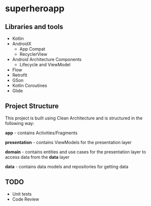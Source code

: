 # superheroapp

## Libraries and tools

- Kotlin
- AndroidX
    - App Compat
    - RecyclerView
- Android Architecture Components
    - Lifecycle and ViewModel
- Flow
- Retrofit
- GSon  
- Kotlin Coroutines
- Glide

## Project Structure

This project is built using Clean Architecture and is structured in the following way:

**app** - contains Activities/Fragments

**presentation** - contains ViewModels for the presentation layer

**domain** - contains entities and use cases for the presentation layer to access data from the **data** layer

**data** -  contains data models and repositories for getting data

## TODO

- Unit tests
- Code Review